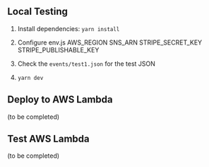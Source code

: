 ## Local Testing

1. Install dependencies: `yarn install`

2. Configure env.js
   AWS_REGION
   SNS_ARN
   STRIPE_SECRET_KEY
   STRIPE_PUBLISHABLE_KEY

3. Check the `events/test1.json` for the test JSON

4. `yarn dev`

## Deploy to AWS Lambda

(to be completed)

## Test AWS Lambda

(to be completed)
